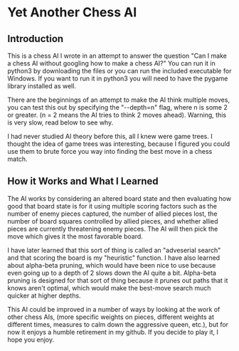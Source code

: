 # Yet Another Chess AI
## Introduction
This is a chess AI I wrote in an attempt to answer the question "Can I make a chess AI without googling how to make a chess AI?" You can run it in python3 by downloading the files or you can run the included executable for Windows. If you want to run it in python3 you will need to have the pygame library installed as well.

There are the beginnings of an attempt to make the AI think multiple moves, you can test this out by specifying the "--depth=n" flag, where n is some 2 or greater. (n = 2 means the AI tries to think 2 moves ahead). Warning, this is very slow, read below to see why.

I had never studied AI theory before this, all I knew were game trees. I thought the idea of game trees was interesting, because I figured you could use them to brute force you way into finding the best move in a chess match. 

## How it Works and What I Learned
The AI works by considering an altered board state and then evaluating how good that board state is for it using multiple scoring factors such as the number of enemy pieces captured, the number of allied pieces lost, the number of board squares controlled by allied pieces, and whether allied pieces are currently threatening enemy pieces. The AI will then pick the move which gives it the most favorable board. 

I have later learned that this sort of thing is called an "adveserial search" and that scoring the board is my "heuristic" function. I have also learned about alpha-beta pruning, which would have been nice to use because even going up to a depth of 2 slows down the AI quite a bit. Alpha-beta pruning is designed for that sort of thing because it prunes out paths that it knows aren't optimal, which would make the best-move search much quicker at higher depths.

This AI could be improved in a number of ways by looking at the work of other chess AIs, (more specific weights on pieces, different weights at different times, measures to calm down the aggressive queen, etc.), but for now it enjoys a humble retirement in my github. If you decide to play it, I hope you enjoy.
